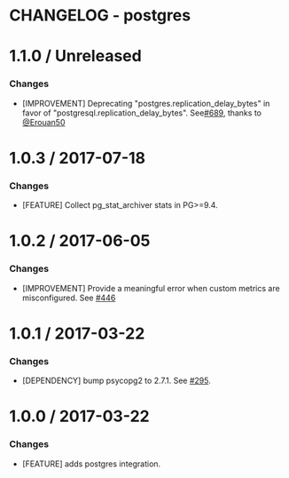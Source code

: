 # CHANGELOG - postgres

1.1.0 / Unreleased
==================

### Changes

* [IMPROVEMENT] Deprecating "postgres.replication_delay_bytes" in favor of "postgresql.replication_delay_bytes". See[#689][], thanks to [@Erouan50][]

1.0.3 / 2017-07-18
==================

### Changes

* [FEATURE] Collect pg_stat_archiver stats in PG>=9.4.

1.0.2 / 2017-06-05
==================

### Changes

* [IMPROVEMENT] Provide a meaningful error when custom metrics are misconfigured. See [#446][]

1.0.1 / 2017-03-22
==================

### Changes

* [DEPENDENCY] bump psycopg2 to 2.7.1. See [#295][].

1.0.0 / 2017-03-22
==================

### Changes

* [FEATURE] adds postgres integration.

<!--- The following link definition list is generated by PimpMyChangelog --->
[#295]: https://github.com/Erouan50/integrations-core/issues/295
[#446]: https://github.com/Erouan50/integrations-core/issues/446
[#689]: https://github.com/Erouan50/integrations-core/issues/689
[@Erouan50]: https://github.com/Erouan50
